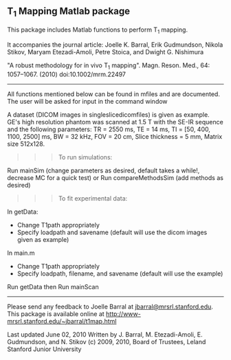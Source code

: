 T<sub>1</sub> Mapping Matlab package
------------------------

This package includes Matlab functions to perform T<sub>1</sub> mapping. 

It accompanies the journal article:
Joelle K. Barral, Erik Gudmundson, Nikola Stikov, Maryam Etezadi-Amoli,Petre Stoica, and Dwight G. Nishimura

"A robust methodology for in vivo T<sub>1</sub> mapping". Magn. Reson. Med., 64: 1057–1067. (2010) doi:10.1002/mrm.22497

----------------------------------------------------------------------------

All functions mentioned below can be found in mfiles and are documented. 
The user will be asked for input in the command window

A dataset (DICOM images in singleslicedicomfiles) is given as example. GE's high resolution phantom was scanned at 1.5 T with the SE-IR sequence and the following parameters:
TR = 2550 ms, TE = 14 ms, TI = [50, 400, 1100, 2500] ms, BW = 32 kHz, FOV = 20 cm, Slice thickness = 5 mm, Matrix size 512x128. 


>>> To run simulations: 

Run mainSim (change parameters as desired, default takes a while!, decrease MC
for a quick test)
or
Run compareMethodsSim (add methods as desired)

>>> To fit experimental data: 

In getData: 
   - Change T1path appropriately
   - Specify loadpath and savename 
     (default will use the dicom images given as example)
		
In main.m
   - Change T1path appropriately
   - Specify loadpath, filename, and savename 
     (default will use the example)

Run getData
then
Run mainScan

----------------------------------------------------------------------------

Please send any feedback to Joelle Barral at jbarral@mrsrl.stanford.edu.
This package is available online at
http://www-mrsrl.stanford.edu/~jbarral/t1map.html

Last updated June 02, 2010
Written by J. Barral, M. Etezadi-Amoli, E. Gudmundson, and N. Stikov
(c) 2009, 2010, Board of Trustees, Leland Stanford Junior University



